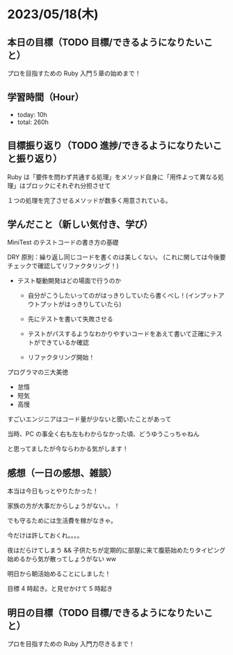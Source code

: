 # 2023/05/18(木)

## 本日の目標（TODO 目標/できるようになりたいこと）

プロを目指すための Ruby 入門５章の始めまで！

## 学習時間（Hour）

- today: 10h
- total: 260h

## 目標振り返り（TODO 進捗/できるようになりたいこと振り返り）

Ruby は「要件を問わず共通する処理」をメソッド自身に「用件よって異なる処理」はブロックにそれぞれ分担させて

１つの処理を完了させるメソッドが数多く用意されている。

## 学んだこと（新しい気付き、学び）

MiniTest のテストコードの書き方の基礎

DRY 原則：繰り返し同じコードを書くのは美しくない。 (これに関しては今後要チェックで確認してリファクタリング！)

- テスト駆動開発はどの場面で行うのか

  - 自分がこうしたいってのがはっきりしていたら書くべし！(インプットアウトプットがはっきりしていたら)

  - 先にテストを書いて失敗させる

  - テストがパスするようなわかりやすいコードをあえて書いて正確にテストができているか確認

  - リファクタリング開始！

プログラマの三大美徳

- 怠惰
- 短気
- 高慢

すごいエンジニアはコード量が少ないと聞いたことがあって

当時、PC の事全く右も左もわからなかった頃、どうゆうこっちゃねん

と思ってましたが今ならわかる気がします！

## 感想（一日の感想、雑談）

本当は今日もっとやりたかった！

家族の方が大事だからしょうがない。。！

でも守るためには生活費を稼がなきゃ。

今だけは許しておくれ。。。。

夜はだらけてしまう && 子供たちが定期的に部屋に来て腹筋始めたりタイピング始めるから気が散ってしょうがない ww

明日から朝活始めることにしました！

目標 4 時起き。と見せかけて 5 時起き

## 明日の目標（TODO 目標/できるようになりたいこと）

プロを目指すための Ruby 入門力尽きるまで！
